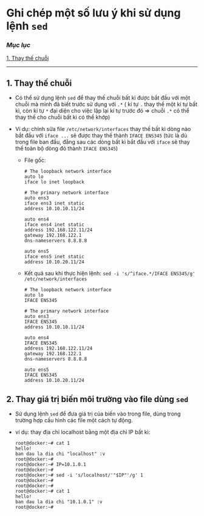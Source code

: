 # Ghi chép một số lưu ý khi sử dụng lệnh `sed`

### ***Mục lục***

[1. Thay thế chuỗi ](#1)

---

<a name ='1'></a>
## 1. Thay thế chuỗi

- Có thể sử dụng lệnh `sed` để thay thế chuỗi bất kì được bắt đầu với một chuỗi mà mình đã biết trước sử dụng với `.*` ( kí tự `.` thay thế một kí tự bất kì, còn kí tự `*` đại diện cho việc lặp lại kí tự trước đó => chuỗi `.*` có thể thay thế cho chuỗi bất kì có thể khớp)

- Ví dụ: chỉnh sửa file `/etc/network/interfaces` thay thế bất kì dòng nào bắt đầu với `iface ...` sẽ được thay thế thành `IFACE ENS345` (tức là dù trong file ban đầu, đằng sau các dòng bất kì bắt đầu với `iface` sẽ thay thế toàn bộ dòng đó thành `IFACE ENS345`)

    - File gốc:

        ```
        # The loopback network interface
        auto lo
        iface lo inet loopback

        # The primary network interface
        auto ens3
        iface ens3 inet static
        address 10.10.10.11/24

        auto ens4
        iface ens4 inet static
        address 192.168.122.11/24
        gateway 192.168.122.1
        dns-nameservers 8.8.8.8

        auto ens5
        iface ens5 inet static
        address 10.10.20.11/24
        ```
    
    - Kết quả sau khi thực hiện lệnh: `sed -i 's/^iface.*/IFACE ENS345/g' /etc/network/interfaces`

        ```
        # The loopback network interface
        auto lo
        IFACE ENS345

        # The primary network interface
        auto ens3
        IFACE ENS345
        address 10.10.10.11/24

        auto ens4
        IFACE ENS345
        address 192.168.122.11/24
        gateway 192.168.122.1
        dns-nameservers 8.8.8.8

        auto ens5
        IFACE ENS345
        address 10.10.20.11/24
        ```

<a name ='2'></a>
## 2. Thay giá trị biến môi trường vào file dùng `sed`

- Sử dụng lệnh `sed` để đưa giá trị của biến vào trong file, dùng trong trường hợp cấu hình các file một cách tự động.

- ví dụ: thay địa chỉ localhost bằng một địa chỉ IP bất kì: 

	```
	root@docker:~# cat 1
	hello!
	ban dau la dia chi "localhost" :v
	root@docker:~#
	root@docker:~# IP=10.1.0.1
	root@docker:~#
	root@docker:~# sed -i 's/localhost/'"$IP"'/g' 1
	root@docker:~#
	root@docker:~#
	root@docker:~# cat 1
	hello!
	ban dau la dia chi "10.1.0.1" :v
	root@docker:~#
	```

	
	


